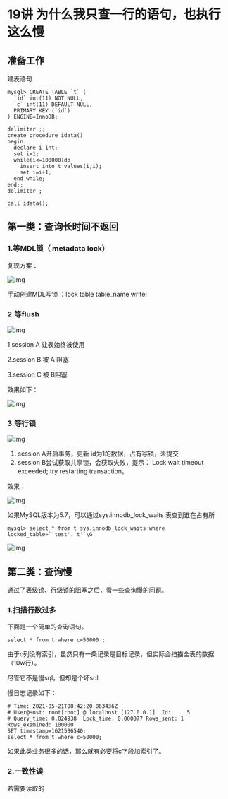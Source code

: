 # 19讲 为什么我只查一行的语句，也执行这么慢

## 准备工作

建表语句

```mysql
mysql> CREATE TABLE `t` (
  `id` int(11) NOT NULL,
  `c` int(11) DEFAULT NULL,
  PRIMARY KEY (`id`)
) ENGINE=InnoDB;

delimiter ;;
create procedure idata()
begin
  declare i int;
  set i=1;
  while(i<=100000)do
    insert into t values(i,i);
    set i=i+1;
  end while;
end;;
delimiter ;

call idata();
```



## 第一类：查询长时间不返回

### 1.等MDL锁（ metadata lock）

复现方案：

![img](https://static001.geekbang.org/resource/image/74/ca/742249a31b83f4858c51bfe106a5daca.png)

手动创建MDL写锁 ：lock table table_name write;

### 2.等flush

![img](https://static001.geekbang.org/resource/image/2b/9c/2bbc77cfdb118b0d9ef3fdd679d0a69c.png)

1.session A 让表始终被使用

2.session B 被 A 阻塞

3.session C 被 B阻塞

效果如下：

![img](https://static001.geekbang.org/resource/image/39/7e/398407014180be4146c2d088fc07357e.png)

### 3.等行锁

![img](https://static001.geekbang.org/resource/image/3e/75/3e68326b967701c59770612183277475.png)

1. session A开启事务，更新 id为1的数据，占有写锁，未提交
2. session B尝试获取共享锁，会获取失败，提示： Lock wait timeout exceeded; try restarting transaction。

效果：

![img](https://static001.geekbang.org/resource/image/3c/8f/3c266e23fc307283aa94923ecbbc738f.png)

如果MySQL版本为5.7，可以通过sys.innodb_lock_waits 表查到谁在占有所

```mysql
mysql> select * from t sys.innodb_lock_waits where locked_table=`'test'.'t'`\G
```

![img](https://static001.geekbang.org/resource/image/d8/18/d8603aeb4eaad3326699c13c46379118.png)

## 第二类：查询慢

通过了表级锁、行级锁的阻塞之后，看一些查询慢的问题。

### 1.扫描行数过多

下面是一个简单的查询语句。

```
select * from t where c=50000 ;
```

由于c列没有索引，虽然只有一条记录是目标记录，但实际会扫描全表的数据（10w行）。

尽管它不是慢sql，但却是个坏sql

慢日志记录如下：

```
# Time: 2021-05-21T08:42:20.063436Z
# User@Host: root[root] @ localhost [127.0.0.1]  Id:     5
# Query_time: 0.024938  Lock_time: 0.000077 Rows_sent: 1  Rows_examined: 100000
SET timestamp=1621586540;
select * from t where c=50000;
```

如果此类业务很多的话，那么就有必要将c字段加索引了。

### 2.一致性读

若需要读取的

